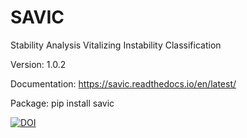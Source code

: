 # SAVIC
Stability Analysis Vitalizing Instability Classification

Version: 1.0.2 

Documentation: https://savic.readthedocs.io/en/latest/

Package: pip install savic 

[![DOI](https://zenodo.org/badge/592545400.svg)](https://zenodo.org/badge/latestdoi/592545400)
